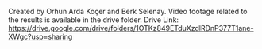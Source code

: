 Created by Orhun Arda Koçer and Berk Selenay.
Video footage related to the results is available in the drive folder. Drive Link: https://drive.google.com/drive/folders/1OTKz849ETduXzdlRDnP377T1ane-XWgc?usp=sharing
